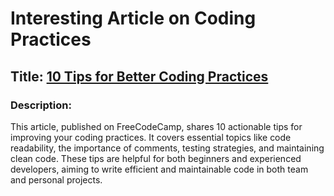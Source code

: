 # Interesting Article on Coding Practices

## Title: [10 Tips for Better Coding Practices](https://www.freecodecamp.org/news/10-tips-for-better-coding-practices/)

### Description:
This article, published on FreeCodeCamp, shares 10 actionable tips for improving your coding practices. It covers essential topics like code readability, the importance of comments, testing strategies, and maintaining clean code. These tips are helpful for both beginners and experienced developers, aiming to write efficient and maintainable code in both team and personal projects.
